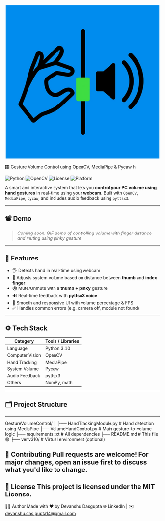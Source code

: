 <p align="center">
  <img src="preview.png" width="500"/>
</p>
🎛️ Gesture Volume Control using OpenCV, MediaPipe & Pycaw h

![Python](https://img.shields.io/badge/Python-3.10-blue?logo=python)
![OpenCV](https://img.shields.io/badge/OpenCV-4.0+-red?logo=opencv)
![License](https://img.shields.io/badge/License-MIT-green)
![Platform](https://img.shields.io/badge/Platform-Windows-lightgrey)

A smart and interactive system that lets you **control your PC volume using hand gestures** in real-time using your **webcam**. Built with `OpenCV`, `MediaPipe`, `pycaw`, and includes audio feedback using `pyttsx3`.

---

## 📽️ Demo

> _Coming soon: GIF demo of controlling volume with finger distance and muting using pinky gesture._

---

## 🚀 Features

- 🖐️ Detects hand in real-time using webcam
- 📏 Adjusts system volume based on distance between **thumb** and **index finger**
- 🔇 Mute/Unmute with a **thumb + pinky** gesture
- 🔊 Real-time feedback with **pyttsx3 voice**
- 🎯 Smooth and responsive UI with volume percentage & FPS
- ✅ Handles common errors (e.g. camera off, module not found)

---

## ⚙️ Tech Stack

| Category       | Tools / Libraries |
|----------------|-------------------|
| Language       | Python 3.10        |
| Computer Vision| OpenCV             |
| Hand Tracking  | MediaPipe          |
| System Volume  | Pycaw              |
| Audio Feedback | pyttsx3            |
| Others         | NumPy, math        |

---

## 🗂️ Project Structure


---
GestureVolumeControl/ │ ├── HandTrackingModule.py # Hand detection using MediaPipe ├── VolumeHandControl.py # Main gesture-to-volume logic ├── requirements.txt # All dependencies ├── README.md # This file 😄 ├── venv310/ # Virtual environment (optional)

🤝 Contributing
Pull requests are welcome! For major changes, open an issue first to discuss what you'd like to change.
---
🧾 License
This project is licensed under the MIT License.
---
🧑‍💻 Author
Made with ❤️ by Devanshu Dasgupta
🌐 LinkedIn | ✉️ devanshu.das.gupta14@gmail.com

